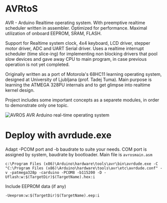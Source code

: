 # AVRtoS

AVR - Arduino Realtime operating system. With preemptive realtime scheduler written in assembler. Optimized for performance. Maximal utilization of onboard EEPROM, SRAM, FLASH.

Support for Realtime system clock,  4x4 keyboard, LCD driver, stepper motor driver, ADC and UART Serial driver. Uses a realtime interrupt scheduler (time slice-ing) for implementing non blocking drivers that pool slow devices and gave away CPU to main program, in case previous operation is not yet completed. 

Originally written as a port of Motorola's 68HC11 learning operating system, designed at University of Ljubljana (prof. Tadej Tuma).
Main purpose is learning the ATMEGA 328PU internals and to get glimpse into realtime kernel design.

Project includes some important concepts as a separete modules, in order to demonstrate only one topic.

![AVROS AVR Arduino real-time operating system](https://docs.google.com/drawings/d/e/2PACX-1vQEklykQxAZ16jxRNPSTgDQtxXqDBD045pV0PqP9_qf-mK30fVFLbMAqmDiIDicrVByWo7ejt2p0I_c/pub?w=832&h=621)

# Deploy with avrdude.exe

Adapt -PCOM port and -b baudrate to suite your needs. COM port is assigned by system, baudrate by bootloader.
Main file is `avrosmain.asm`

```
c:\Program Files (x86)\Arduino\hardware\tools\avr\bin\avrdude.exe -C "C:\Program Files (x86)\Arduino\hardware\tools\avr\etc\avrdude.conf" -v -patmega328p -carduino -PCOM8 -b115200 -D -Uflash:w:$(TargetDir)$(TargetName).hex:i 
```

Include EEPROM data (if any)
```
-Ueeprom:w:$(TargetDir)$(TargetName).eep:i
```
